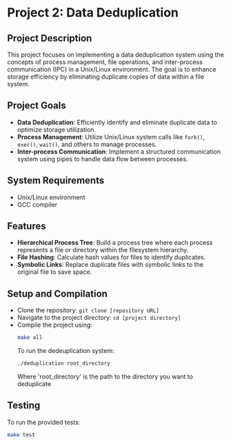 # Project 2: Data Deduplication

## Project Description
This project focuses on implementing a data deduplication system using the concepts of process management, file operations, and inter-process communication (IPC) in a Unix/Linux environment. The goal is to enhance storage efficiency by eliminating duplicate copies of data within a file system.

## Project Goals
- **Data Deduplication**: Efficiently identify and eliminate duplicate data to optimize storage utilization.
- **Process Management**: Utilize Unix/Linux system calls like `fork()`, `exec()`, `wait()`, and others to manage processes.
- **Inter-process Communication**: Implement a structured communication system using pipes to handle data flow between processes.

## System Requirements
- Unix/Linux environment
- GCC compiler

## Features
- **Hierarchical Process Tree**: Build a process tree where each process represents a file or directory within the filesystem hierarchy.
- **File Hashing**: Calculate hash values for files to identify duplicates.
- **Symbolic Links**: Replace duplicate files with symbolic links to the original file to save space.

## Setup and Compilation
- Clone the repository: `git clone [repository URL]`
- Navigate to the project directory: `cd [project directory]`
- Compile the project using:
  ```bash
  make all
  ```
  To run the dedeuplication system:
  ```bash
  ./deduplication root_directory
  ```
  Where 'root_directory' is the path to the directory you want to deduplicate

## Testing
  To run the provided tests:
  ```bash
  make test
  ```
